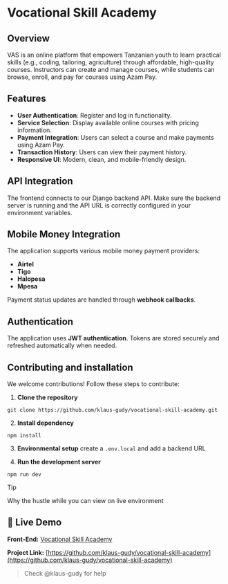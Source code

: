 # Vocational Skill Academy

## Overview

VAS is an online platform that empowers Tanzanian youth to learn practical skills (e.g., coding, tailoring, agriculture) through affordable, high-quality courses. Instructors can create and manage courses, while students can browse, enroll, and pay for courses using Azam Pay.


## Features

- **User Authentication**: Register and log in functionality.
- **Service Selection**: Display available online courses with pricing information.
- **Payment Integration**: Users can select a course and make payments using Azam Pay.
- **Transaction History**: Users can view their payment history.
- **Responsive UI**: Modern, clean, and mobile-friendly design.

## API Integration

The frontend connects to our Django backend API. Make sure the backend server is running and the API URL is correctly configured in your environment variables.

## Mobile Money Integration

The application supports various mobile money payment providers:

- **Airtel**
- **Tigo**
- **Halopesa**
- **Mpesa**

Payment status updates are handled through **webhook callbacks**.

## Authentication

The application uses **JWT authentication**. Tokens are stored securely and refreshed automatically when needed.

## Contributing and installation

We welcome contributions! Follow these steps to contribute:

1. **Clone the repository**
```
git clone https://github.com/klaus-gudy/vocational-skill-academy.git
```
2. **Install dependency**  
```
npm install
```
3. **Environmental setup**
create a ```.env.local``` and add a backend URL

4. **Run the development server**
```
npm run dev
```
> [!TIP]
> Why the hustle while you can view on live environment 

## 🚀 Live Demo

**Front-End:** [Vocational Skill Academy](vocational-skill-academy-git-main-klaus-gudys-projects.vercel.app/)

**Project Link:** [https://github.com/klaus-gudy/vocational-skill-academy](https://github.com/klaus-gudy/vocational-skill-academy)

> Check @klaus-gudy for help